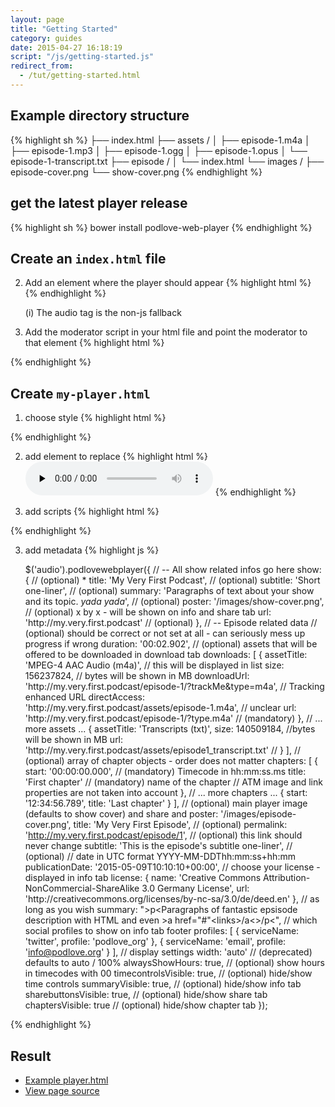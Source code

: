 ```yaml
---
layout: page
title: "Getting Started"
category: guides
date: 2015-04-27 16:18:19
script: "/js/getting-started.js"
redirect_from:
  - /tut/getting-started.html
---
```


## Example directory structure

{% highlight sh %}
├── index.html
├── assets /
│   ├── episode-1.m4a
│   ├── episode-1.mp3
│   ├── episode-1.ogg
│   ├── episode-1.opus
│   └── episode-1-transcript.txt
├── episode /
│   └── index.html
└── images /
    ├── episode-cover.png
    └── show-cover.png
{% endhighlight %}

## get the latest player release

{% highlight sh %}
    bower install podlove-web-player
{% endhighlight %}

## Create an `index.html` file

2.  Add an element where the player should appear {% highlight html %}
    <audio data-podlove-web-player-source="my-player.html">
        <source src="my-track.m4a" type="audio/mpeg4-aac"/>
        <source src="my-track.mp3" type="audio/mpeg"/>
        <source src="my-track.ogg" type="audio/ogg; codecs=vorbis"/>
        <source src="my-track.opus" type="audio/ogg; codecs=opus"/>
    </audio>
{% endhighlight %}

    (i) The audio tag is the non-js fallback

3.  Add the moderator script in your html file and point the moderator to that element {% highlight html %}
    <script src="/bower_components/podlove-web-player/dist/js/moderator.min.js"></script>
    <script>$('audio').podlovewebplayer();</script>
{% endhighlight %}

## Create `my-player.html`

1. choose style {% highlight html %}
    <link href="/bower_components/podlove-web-player/dist/css/pwp-dark-green.css" rel="stylesheet" media="screen" type="text/css" />
{% endhighlight %}

2. add element to replace {% highlight html %}
    <audio controls="controls" preload="none">
        <source src="assets/track.mp4" type="audio/mp4">
        <source src="assets/track.mp3" type="audio/mpeg">
        <source src="assets/track.ogg" type="audio/ogg; codecs=vorbis">
        <source src="assets/track.opus" type="audio/ogg; codecs=opus">
        <object type="application/x-shockwave-flash" data="/bower_components/podlove-web-player/dist/bin/flashmediaelement.swf">
            <param name="movie" value="/bower_components/podlove-web-player/dist/bin/flashmediaelement.swf"/>
            <param name="flashvars" value="controls=true&amp;file=/track.mp4"/>
        </object>
    </audio>
{% endhighlight %}

3. add scripts {% highlight html %}
<script src="/bower_components/podlove-web-player/dist/js/vendor/html5shiv.js"></script>
<script src="/bower_components/podlove-web-player/dist/js/vendor/jquery.min.js"></script>
<script src="/bower_components/podlove-web-player/dist/js/vendor/progress-polyfill.min.js"></script>
<script src="/bower_components/podlove-web-player/dist/js/podlove-web-player.js"></script>
{% endhighlight %}

3. add metadata {% highlight js %}

    $('audio').podlovewebplayer({
      // -- All show related infos go here
      show: { // (optional) *
        title: 'My Very First Podcast', // (optional)
        subtitle: 'Short one-liner', // (optional)
        summary: 'Paragraphs of text about your show and its topic. *yada yada*', // (optional)
        poster: '/images/show-cover.png', // (optional) x by x - will be shown on info and share tab
        url: 'http:\/\/my.very.first.podcast' // (optional)
      },
      // -- Episode related data
      // (optional) should be correct or not set at all - can seriously mess up progress if wrong
      duration: '00:02.902',
      // (optional) assets that will be offered to be downloaded in download tab
      downloads: [
        {
          assetTitle: 'MPEG-4 AAC Audio (m4a)', // this will be displayed in list
          size: 156237824, // bytes will be shown in MB
          downloadUrl: 'http:\/\/my.very.first.podcast\/episode-1\/?trackMe&type=m4a', // Tracking enhanced URL
          directAccess: 'http:\/\/my.very.first.podcast\/assets\/episode-1.m4a', // unclear
          url: 'http:\/\/my.very.first.podcast\/episode-1\/?type.m4a' // (mandatory)
        },
        // ... more assets ...
        {
          assetTitle: 'Transcripts (txt)',
          size: 140509184, //bytes will be shown in MB
          url: 'http:\/\/my.very.first.podcast\/assets\/episode1_transcript.txt' //
        }
      ],
      // (optional) array of chapter objects - order does not matter
      chapters: [
        {
          start: '00:00:00.000', // (mandatory) Timecode in hh:mm:ss.ms
          title: 'First chapter' // (mandatory) name of the chapter
          // ATM image and link properties are not taken into account
        },
        // ... more chapters ...
        {
          start: '12:34:56.789',
          title: 'Last chapter'
        }
      ],
      // (optional) main player image (defaults to show cover) and share and
      poster: '/images/episode-cover.png',
      title: 'My Very First Episode', // (optional)
      permalink: 'http://my.very.first.podcast/episode/1', // (optional) this link should never change
      subtitle: 'This is the episode\'s subtitle one-liner', // (optional)
      // date in UTC format  YYYY-MM-DDThh:mm:ss+hh:mm
      publicationDate: '2015-05-09T10:10:10+00:00',
      // choose your license - displayed in info tab
      license: {
        name: 'Creative Commons Attribution-NonCommercial-ShareAlike 3.0 Germany License',
        url: 'http:\/\/creativecommons.org\/licenses\/by-nc-sa\/3.0\/de\/deed.en'
      },
      // as long as you wish
      summary: "&gt;p&lt;Paragraphs of fantastic epsisode description with HTML and even &gt;a href="#"&lt;links&gt;/a&lt;&gt;/p&lt;",
      // which social profiles to show on info tab footer
      profiles: [
        {
            serviceName: 'twitter',
            profile: 'podlove_org'
        },
        {
            serviceName: 'email',
            profile: 'info@podlove.org'
        }
      ],
      // display settings
      width: 'auto' // (deprecated) defaults to auto / 100%
      alwaysShowHours: true, // (optional) show hours in timecodes with 00
      timecontrolsVisible: true, // (optional) hide/show time controls
      summaryVisible: true, // (optional) hide/show info tab
      sharebuttonsVisible: true, // (optional) hide/show share tab
      chaptersVisible: true // (optional) hide/show chapter tab
    });

{% endhighlight %}

## Result

* [Example player.html](/player.html)
* [View page source](view-source:/player.html)

<audio data-podlove-web-player-source="/player.html">
    <source src="{{site.dist}}/examples/which-format/podlove-test-track.mp4" type="audio/mp4"/>
    <source src="{{site.dist}}/examples/which-format/podlove-test-track.mp3" type="audio/mpeg"/>
    <source src="{{site.dist}}/examples/which-format/podlove-test-track.ogg" type="audio/ogg; codecs=vorbis"/>
    <source src="{{site.dist}}/examples/which-format/podlove-test-track.opus" type="audio/ogg; codecs=opus"/>
</audio>
